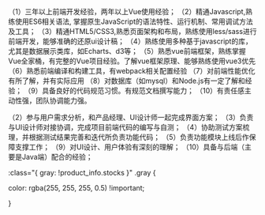 （1）三年以上前端开发经验，两年以上Vue使用经验；
（2）精通Javascript,熟练使用ES6相关语法, 掌握原生JavaScript的语法特性、运行机制、常用调试方法及工具；
（3）精通HTML5/CSS3,熟悉页面架构和布局，熟练使用less/sass进行前端开发，能够准确的还原ui设计稿；
（4）熟练使用多种基于javascript的库，尤其是数据展示类库，如Echarts、d3等；
（5）熟悉vue前端框架，熟练掌握Vue全家桶，有完整的Vue项目经验。了解vue框架原理、能够熟练使用vue3优先
（6）熟悉前端编译和构建工具，有webpack相关配置经验
（7）对前端性能优化有所了解，并有实际应用
（8）对数据库（如mysql）和Node.js有一定了解和经验；
（9）具备良好的代码规范习惯。有规范文档撰写能力；
（10）有责任感主动性强，团队协调能力强。




（2）参与用户需求分析，和产品经理、UI设计师一起完成界面方案；
（3）负责与UI设计师对接协调，完成项目前端代码的编写与自测；
（4）协助测试方案梳理，并根据测试结果完善和迭代所负责功能代码；
（5）负责功能模块上线后作保障支撑工作；
（9）对UI设计、用户体验有深刻的理解；
（10）具备与后端（主要是Java端）配合的经验；


<template>
  <div id="dialog">
    <div class="border">
      <div @click="closeDialog" class="closeImg"></div>
      <span class="message">这是一段信息</span>
    </div>
  </div>
</template>


<script>
  export default {
    name: "",
    data(){
      return {}
    },
    methods:{
      closeDialog(){
         //给父组件传参
         this.$emit('closeDialog',false)
      }
    }
  }
</script>
 
<style scoped>
  #dialog{
    position: fixed;
    top: 0;
    left: 0;
    background: rgba(0,0,0,0.3);
    width: 100%;
    height: 100%;
  }
  .message{
    text-align: center;
    position: absolute;
    top: 50%;
  }
  .closeImg{
    width: 20px;
    height: 20px;
    float: right;
    margin-right: 5px;
    margin-top: 5px;
    cursor: pointer;
    background-image: url(../../assets/close.png);
    background-size: cover;
    background-repeat: no-repeat;
  }
  .border{
    text-align: center;
    background-color: white;
    border-radius: 20px;
    width: 50%;
    height: 50%;
    position: absolute;
    left: 50%;
    top: 50%;
    transform: translate(-50%,-50%);
  }
</style>



:class="{ gray: !product_info.stocks }"
.gray {

color: rgba(255, 255, 255, 0.5) !important;

}